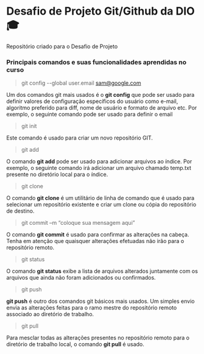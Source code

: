 # Desafio de Projeto Git/Github da DIO 🎓

Repositório criado para o Desafio de Projeto



### Principais comandos e suas funcionalidades aprendidas no curso





>  git config --global user.email sam@google.com

Um dos comandos git mais usados é o **git config** que pode ser usado para definir valores de configuração específicos do usuário como e-mail, algoritmo preferido para diff, nome de usuário e formato de arquivo etc. Por exemplo, o seguinte comando pode ser usado para definir o email





>  git init

Este comando é usado para criar um novo repositório GIT.





>  git add

O comando **git add** pode ser usado para adicionar arquivos ao índice. Por exemplo, o seguinte comando irá adicionar um arquivo chamado temp.txt presente no diretório local para o índice.





>  git clone

O comando __git clone__ é um utilitário de linha de comando que é usado para selecionar um repositório existente e criar um clone ou cópia do repositório de destino.





>  git commit –m “coloque sua mensagem aqui”

O comando **git commit** é usado para confirmar as alterações na cabeça. Tenha em atenção que quaisquer alterações efetuadas não irão para o repositório remoto.





>  git status

O comando **git status** exibe a lista de arquivos alterados juntamente com os arquivos que ainda não foram adicionados ou confirmados.





>  git push

**git push** é outro dos comandos git básicos mais usados. Um simples envio envia as alterações feitas para o ramo mestre do repositório remoto associado ao diretório de trabalho.





>  git pull

Para mesclar todas as alterações presentes no repositório remoto para o diretório de trabalho local, o comando __git pull__ é usado. 
